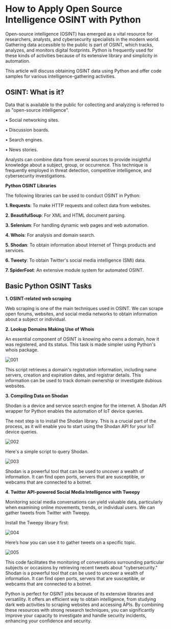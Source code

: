 # How to Apply Open Source Intelligence OSINT with Python

Open-source intelligence (OSINT) has emerged as a vital resource for researchers, analysts, and cybersecurity specialists in the modern world. Gathering data accessible to the public is part of OSINT, which tracks, analyzes, and monitors digital footprints. Python is frequently used for these kinds of activities because of its extensive library and simplicity in automation. 

This article will discuss obtaining OSINT data using Python and offer code samples for various intelligence-gathering activities.


## OSINT: What is it?
Data that is available to the public for collecting and analyzing is referred to as "open-source intelligence".

• Social networking sites.

• Discussion boards.

• Search engines.

• News stories.


Analysts can combine data from several sources to provide insightful knowledge about a subject, group, or occurrence. This technique is frequently employed in threat detection, competitive intelligence, and cybersecurity investigations.

**Python OSINT Libraries**

The following libraries can be used to conduct OSINT in Python:

**1. Requests**: To make HTTP requests and collect data from websites.

**2. BeautifulSoup**: For XML and HTML document parsing.

**3. Selenium**: For handling dynamic web pages and web automation.

**4. Whois**: For analysis and domain search.

**5. Shodan**: To obtain information about Internet of Things products and services.

**6. Tweety**: To obtain Twitter's social media intelligence (SMI) data.

**7. SpiderFoot**: An extensive module system for automated OSINT.


   
## Basic Python OSINT Tasks
**1. OSINT-related web scraping**

Web scraping is one of the main techniques used in OSINT. We can scrape open forums, websites, and social media networks to obtain information about a subject or individual.

**2. Lookup Domains Making Use of Whois**

An essential component of OSINT is knowing who owns a domain, how it was registered, and its status. This task is made simpler using Python's whois package.

 ![001](https://github.com/user-attachments/assets/6954eb88-29f0-4926-ad2c-136d6a695096)

This script retrieves a domain's registration information, including name servers, creation and expiration dates, and registrar details. This information can be used to track domain ownership or investigate dubious websites.


**3. Compiling Data on Shodan**

Shodan is a device and service search engine for the internet. A Shodan API wrapper for Python enables the automation of IoT device queries.

The next step is to install the Shodan library. This is a crucial part of the process, as it will enable you to start using the Shodan API for your IoT device queries.

 ![002](https://github.com/user-attachments/assets/74f067aa-5148-46bd-aadf-4837591024f6)


Here's a simple script to query Shodan.

![003](https://github.com/user-attachments/assets/7e4ea437-5679-47f6-9281-ece981c7bcbf)

 
Shodan is a powerful tool that can be used to uncover a wealth of information. It can find open ports, servers that are susceptible, or webcams that are connected to a botnet.


**4. Twitter API-powered Social Media Intelligence with Tweepy**

Monitoring social media conversations can yield valuable data, particularly when examining online movements, trends, or individual users. We can gather tweets from Twitter with Tweepy.

Install the Tweepy library first:

![004](https://github.com/user-attachments/assets/4f84c2df-513f-4c28-a688-f6ee8df46561)


 
Here’s how you can use it to gather tweets on a specific topic.

 ![005](https://github.com/user-attachments/assets/bd10bf5a-b0a6-4c2b-8099-e470355e52a2)



This code facilitates the monitoring of conversations surrounding particular subjects or occasions by retrieving recent tweets about "cybersecurity."
Shodan is a powerful tool that can be used to uncover a wealth of information. It can find open ports, servers that are susceptible, or webcams that are connected to a botnet.



Python is perfect for OSINT jobs because of its extensive libraries and versatility. It offers an efficient way to obtain intelligence, from studying dark web activities to scraping websites and accessing APIs. By combining these resources with strong research techniques, you can significantly improve your capacity to investigate and handle security incidents, enhancing your confidence and security.




